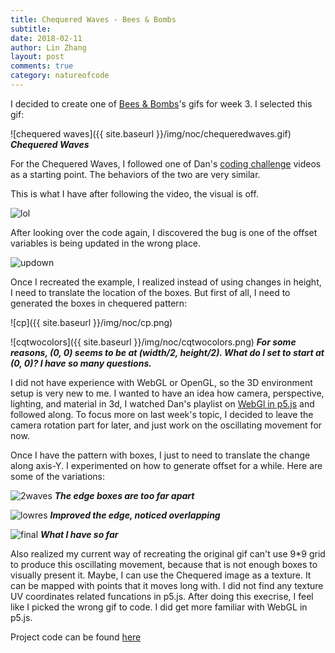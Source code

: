 ```yaml
---
title: Chequered Waves - Bees & Bombs
subtitle:
date: 2018-02-11
author: Lin Zhang
layout: post
comments: true
category: natureofcode
---
```


I decided to create one of [Bees & Bombs](https://beesandbombs.tumblr.com/)'s gifs for week 3. I selected this gif:

![chequered waves]({{ site.baseurl }}/img/noc/chequeredwaves.gif)
***Chequered Waves***

<!-- ![sea urchin]({{ site.baseurl }}/img/noc/seaurchin.gif)
***Sea Urchin*** -->

For the Chequered Waves, I followed one of Dan's [coding challenge](https://www.youtube.com/watch?v=H81Tdrmz2LA) videos as a starting point. The behaviors of the two are very similar.

This is what I have after following the video, the visual is off.

![lol](https://media.giphy.com/media/xThta2R12AHTZ3DNM4/giphy.gif)

After looking over the code again, I discovered the bug is one of the offset variables is being updated in the wrong place.

![updown](https://media.giphy.com/media/d3YI5l21Aiet66iI/giphy.gif)

Once I recreated the example, I realized instead of using changes in height, I need to translate the location of the boxes. But first of all, I need to generated the boxes in chequered pattern:

![cp]({{ site.baseurl }}/img/noc/cp.png)

![cqtwocolors]({{ site.baseurl }}/img/noc/cqtwocolors.png)
**_For some reasons, (0, 0) seems to be at (width/2, height/2). What do I set to start at (0, 0)? I have so many questions._**

I did not have experience with WebGL or OpenGL, so the 3D environment setup is very new to me. I wanted to have an idea how camera, perspective, lighting, and material in 3d, I watched Dan's playlist on [WebGl in p5.js](https://www.youtube.com/watch?v=nqiKWXUX-o8&list=PLRqwX-V7Uu6bPhi8sS1hHJ77n3zRO9FR_) and followed along. To focus more on last week's topic, I decided to leave the camera rotation part for later, and just work on the oscillating movement for now.

Once I have the pattern with boxes, I just to need to translate the change along axis-Y. I experimented on how to generate offset for a while. Here are some of the variations:

![2waves](https://media.giphy.com/media/1JKvv6q0eWJHpq2XL6/giphy.gif)
***The edge boxes are too far apart***

![lowres](https://media.giphy.com/media/THDh9LtRZHcH7alafn/giphy.gif)
***Improved the edge, noticed overlapping***

![final](https://media.giphy.com/media/28GQguS8qnN71ZaKSd/giphy.gif)
***What I have so far***

Also realized my current way of recreating the original gif can't use 9*9 grid to produce this oscillating movement, because that is not enough boxes to visually present it. Maybe, I can use the Chequered image as a texture. It can be mapped with points that it moves long with. I did not find any texture UV coordinates related funcations in p5.js. After doing this execrise, I feel like I picked the wrong gif to code. I did get more familiar with WebGL in p5.js.

Project code can be found [here](http://alpha.editor.p5js.org/linzhang/sketches/HyQ0nmgvf)
